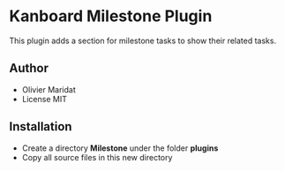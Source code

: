 Kanboard Milestone Plugin
===================================

This plugin adds a section for milestone tasks to show their related tasks.

Author
------

- Olivier Maridat
- License MIT

Installation
------------

- Create a directory **Milestone** under the folder **plugins**
- Copy all source files in this new directory